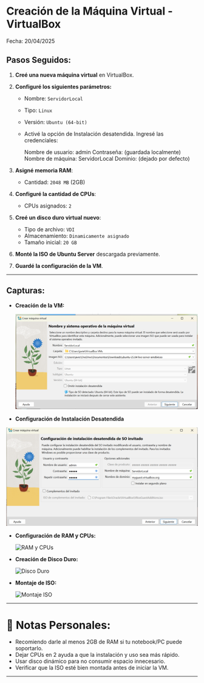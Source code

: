 # Creación de la Máquina Virtual - VirtualBox

Fecha: 20/04/2025

## Pasos Seguidos:

1. **Creé una nueva máquina virtual** en VirtualBox.
2. **Configuré los siguientes parámetros:**
   - Nombre: `ServidorLocal`
   - Tipo: `Linux`
   - Versión: `Ubuntu (64-bit)`
   - Activé la opción de Instalación desatendida.
     Ingresé las credenciales:
     
        Nombre de usuario: admin
        Contraseña: (guardada localmente)
        Nombre de máquina: ServidorLocal
        Dominio: (dejado por defecto)   

3. **Asigné memoria RAM**:
   - Cantidad: `2048 MB` (2GB)
4. **Configuré la cantidad de CPUs**:
   - CPUs asignados: `2`
5. **Creé un disco duro virtual nuevo**:
   - Tipo de archivo: `VDI`
   - Almacenamiento: `Dinamicamente asignado`
   - Tamaño inicial: `20 GB`
6. **Monté la ISO de Ubuntu Server** descargada previamente.
7. **Guardé la configuración de la VM**.

---

## Capturas:

- **Creación de la VM:**
  
  ![Creación de VM](../Screenshots/creacion-vm.png)

-  **Configuración de Instalación Desatendida**

  ![Configuración de Instalación](../Screenshots/creacion-maquina-configuracion.png)

- **Configuración de RAM y CPUs:**
  
  ![RAM y CPUs](../Screenshots/memoria-ram-cpu.png)

- **Creación de Disco Duro:**
  
  ![Disco Duro](../Screenshots/creacion-disco.png)

- **Montaje de ISO:**
  
  ![Montaje ISO](../Screenshots/montaje-iso.png)

---

# 🧠 Notas Personales:

- Recomiendo darle al menos 2GB de RAM si tu notebook/PC puede soportarlo.
- Dejar CPUs en 2 ayuda a que la instalación y uso sea más rápido.
- Usar disco dinámico para no consumir espacio innecesario.
- Verificar que la ISO esté bien montada antes de iniciar la VM.

---

